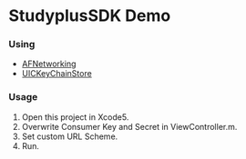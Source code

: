 StudyplusSDK Demo
=======

### Using

 * [AFNetworking](https://github.com/AFNetworking/AFNetworking) 
 * [UICKeyChainStore](https://github.com/kishikawakatsumi/UICKeyChainStore)

### Usage

1. Open this project in Xcode5.
2. Overwrite Consumer Key and Secret in ViewController.m.
3. Set custom URL Scheme.
4. Run.